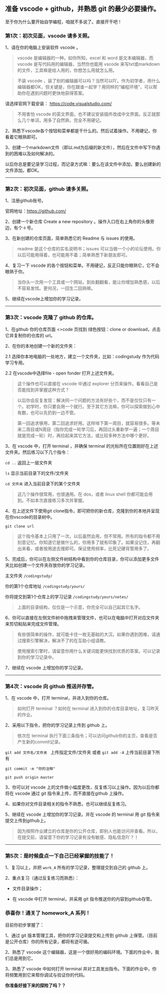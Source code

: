 ## 准备 vscode + github，并熟悉 git 的最少必要操作。

至于你为什么要开始自学编程，咱就不多说了。直接开干吧！

### 第1次：初次见面，vscode 请多关照。

1、请在你的电脑上安装软件 vscode 。

> vscode 是编辑器的一种。如你所知，excel 和 word 是文本编辑器，而 vscode 是写代码用的编辑器，当然你也能用 vscode 来写txt或markdown的文件，工具嘛是给人用的，你想怎么用就怎么用。

> 不装 vscode ，装了别的编辑器可以吗？当然可以吖。作为初学者，用什么编辑器都OK，但关键是，你在跟谁一起学？用同样的“编程环境”，可以帮助你在遇到问题时更快地获得答案。

请选择官网下载安装： https://code.visualstudio.com/

> 不用害怕 vscode 的英文界面，也不建议安装插件改成中文界面。反正就那么几个单词，用多了自然熟，完全不用硬记。

2、熟悉下vscode各个按钮和菜单都是干什么的。然后试着操作。不用硬记，你看着它眼熟即可。

3、创建一个markdown文件（即以.md为后缀的新文件），然后在文件中写下你遇到的困难以及如何解决的。

以后你总是要记录学习过程，而记录方式嘛：要么在该文件中添加，要么创建新的文件添加。都OK。

-----

### 第2次：初次见面，github 请多关照。

1、注册github账号。

官网地址：https://github.com/

2、创建一个新仓库 Create a new repository 。操作入口在右上角你的头像旁边，有个＋号。

3、在新创建的仓库页面，简单熟悉它的 Readme 与 issues 的使用。

> readme 是这个仓库的实名说明书；issues 可以当做一个小的论坛使用。你以后可能用得着，也可能用不着；简单熟悉下新朋友即可。

4、复习一下 vscode 的各个按钮和菜单。不用硬记，反正只能你眼熟它，它不会眼熟于你。

> 当你头一次用一个工具或一个网站，到处翻翻看，能让你增加熟悉感，以后不容易发怵。更何况，一回生二回熟嘛。

5、继续在vscode上增加你的学习记录。

------

### 第3次：vscode 克隆了 github 的仓库。

1、在github 你的仓库页面 <>code 页找到 绿色按钮：clone or download，点击它并复制你的仓库的 url。

2、在你的本地创建一个新的文件夹：

2.1 选择你本地电脑的一处地方，建立一个文件夹，比如：codingstudy 作为代码学习专用。

2.2 在vscode中选择file - open fonder 打开上述文件夹。

> 这个操作也可以直接在 vscode 中通过 explorer 分页来操作。看看自己是否能找到并掌握这种方式？

> 以后你会反复发现：解决同一个问题的方法有好些个，而不是仅仅只有一个。初学时，你只要会用一个就行。至于其它方法嘛，你可以探索做到心中有数，也可以先扔到一边不管。

> 第一回追求够用，第二回追求好用。这样啃下第一周目，就容易很多。等未来二周目或N周目（指你完成一轮学习后，再回过头重新学一遍；一个周目就是完成一轮）时，再捡起来其它方法，或比较多种方法中哪个更好。

3、在 vscode 中，打开 terminal ，并确保 terminal 的光标所在位置刚好在上述文件夹。然后练习以下几个指令：

`cd ..` 返回上一层文件夹

`ls` 显示当前目录下的文件/文件夹

`cd 文件夹` 进入当前目录下的某个文件夹

> 这几个操作很常用，也很通用。在 dos，或者 linux shell 你都可能会用到。不如本次直接练习多次并掌握。

4、在上述文件下使用git clone指令，即可把你的新仓库，克隆到你的本地并呈现在你vscode的目录树中。

`git clone url `

> 这个指令基本上只用了一次。以后虽然会用，但不常用。所有的指令都不用刻意记忆。你知道它是做什么的，你用多了就有印象了。如果没记住，再翻出来看，或者按用途去搜即可。保证使用频率，比死记硬背管用多了。

5、完成后，你可以在左侧文件树结构中看到你的仓库目录，你可以添加更多文件夹比如创建一个文件夹存放你的学习记录。

主文件夹 `/codingstudy/`

你的第1个仓库地址 `/codingstudy/yours/`

你将提交到第1个仓库上的学习记录 `/codingstudy/yours/notes/`

> 上面的目录结构，仅仅是一个示意，你完全可以自己起其它名字。

6、你可以直接在左侧文件树中拖拽来管理文件，也可以在电脑中打开对应文件夹来剪切粘贴来完成文件管理。

> 有些很简单的操作，就可能卡住一枚无基础的大汉。如果你遇到困难，请通过搜索引擎解决，解决不了的在互助小组请教。

> 使用搜索引擎时，请留意你用什么关键词能更快找到优质的答案。可以记录到你的学习记录中。

7、继续在 vscode 上增加你的学习记录。

----

### 第4次：vscode 向 github 推送并存管。

1、在 vscode 中，打开 terminal，并进入到你的仓库。

> 如何打开 terminal ？如何在 terminal 进入到你的仓库目录地址，复习昨天的作业。

2、采用以下指令，把你的学习记录上传到 github 上。

> 依次在 terminal 执行下面三条指令；可以访问github你的主页，查看是否产生新的commit记录。

`git add 文件名/文件夹 ` 上传指定文件/文件夹 或者 `git add -A` 上传当前目录下所有

`git commit -m "你的注释"`

`git push origin master `

3、你可以对 vscode 上的文件做小幅度更改，反复练习以上操作。因为以后你都将在 vscode 通过 git 指令来上传，而不直接在github 上操作。

4、如果你对文件目录相关的指令不熟悉，也可以继续反复练习。

5、继续在 vscode 上增加你的学习记录。并在 vscode 的 terminal 用 git 指令来提交上传到github上。

> 因为按照作业建立的仓库是你的公开仓库，即别人也能访问并查看。所以，在提交前，请留意下你的学习记录有没有敏感、隐私信息吖？！

----

### 第5次：是时候盘点一下自己已经掌握的技能了！

1、复习以上，并把 `work_A` 所有的学习记录，整理提交到自己的 github 上。

2、重点复习（通过反复练习而熟悉）：

- 文件目录操作；

- 在 vscode 中打开 terminal，并采用 git 指令推送你的内容到github存管。

### 恭喜你！通关了 homework_A 系列！

目前你初步掌握了：

1、通过 git 版本管理工具，把你的学习记录提交和上传到 github 上保管。（目前是公开仓库）你的所有记录，都将有迹可循。

2、熟悉了 vscode 这个编辑器，这是一个很好用的编码环境。下面的作业中，我们总是用到它。

3、熟悉了 vscode 中如何打开 terminal 并对工具发出指令。下面的作业中，你将频繁用到它来帮你调试与验证你的代码。

**你准备好接下来的探险了吗？？**
